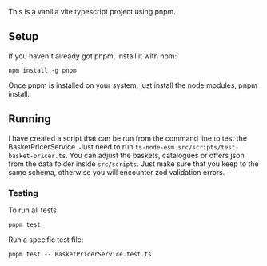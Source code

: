 
This is a vanilla vite typescript project using pnpm. 

## Setup

If you haven't already got pnpm, install it with npm: 

    npm install -g pnpm

Once pnpm is installed on your system, just install the node modules, pnpm install.

## Running

I have created a script that can be run from the command line to test the BasketPricerService. Just need to run `ts-node-esm src/scripts/test-basket-pricer.ts`. 
You can adjust the baskets, catalogues or offers json from the data folder inside `src/scripts`. Just make sure that you keep to the same schema, otherwise
you will encounter zod validation errors. 

### Testing

To run all tests

    pnpm test

Run a specific test file:

    pnpm test -- BasketPricerService.test.ts

